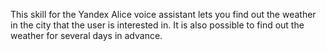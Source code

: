 This skill for the Yandex Alice voice assistant lets you find out the weather in the city that the user is interested in. It is also possible to find out the weather for several days in advance.   
